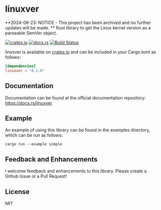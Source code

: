 # linuxver
**2024-08-23: NOTICE - This project has been archived and no further updates will be made.
**
Rust library to get the Linux kernel version as a parseable SemVer object.

[![crates.io](http://meritbadge.herokuapp.com/linuxver)](https://crates.io/crates/linuxver)
[![docs.rs](https://docs.rs/linuxver/badge.svg)](https://docs.rs/linuxver)
[![Build Status](https://travis-ci.org/pwrdwnsys/linuxver.svg?branch=master)](https://travis-ci.org/pwrdwnsys/linuxver)

linuxver is available on [crates.io](https://crates.io/crates/linuxver) and can be included in your Cargo.toml as follows:

```toml
[dependencies]
linuxver = "0.1.0"
```

## Documentation

Documentation can be found at the official documentation repository: https://docs.rs/linuxver

## Example

An example of using this library can be found in the examples directory, which can be run as follows:

```shell
cargo run --example simple
```

## Feedback and Enhancements

I welcome feedback and enhancements to this library. Please create a Github Issue or a Pull Request!

## License
MIT
